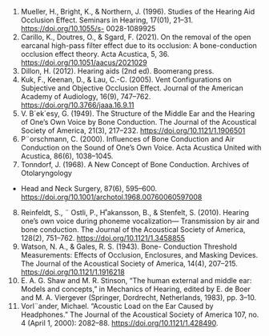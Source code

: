 1) Mueller, H., Bright, K., & Northern, J. (1996). Studies
of the Hearing Aid Occlusion Effect. Seminars
in Hearing, 17(01), 21–31. https://doi.org/10.1055/s-
0028-1089925
2) Carillo, K., Doutres, O., & Sgard, F. (2021). On
the removal of the open earcanal high-pass filter
effect due to its occlusion: A bone-conduction
occlusion effect theory. Acta Acustica, 5, 36.
https://doi.org/10.1051/aacus/2021029
3) Dillon, H. (2012). Hearing aids (2nd ed). Boomerang
press.
4) Kuk, F., Keenan, D., & Lau, C.-C. (2005). Vent Configurations
on Subjective and Objective Occlusion Effect.
Journal of the American Academy of Audiology,
16(9), 747–762. https://doi.org/10.3766/jaaa.16.9.11
5) V. B´ek´esy, G. (1949). The Structure of the
Middle Ear and the Hearing of One’s Own
Voice by Bone Conduction. The Journal of the
Acoustical Society of America, 21(3), 217–232.
https://doi.org/10.1121/1.1906501
6) P¨orschmann, C. (2000). Influences of Bone Conduction
and Air Conduction on the Sound of One’s Own Voice. Acta Acustica United with Acustica, 86(6),
1038–1045.
7) Tonndorf, J. (1968). A New Concept of
Bone Conduction. Archives of Otolaryngology
- Head and Neck Surgery, 87(6), 595–600.
https://doi.org/10.1001/archotol.1968.00760060597008
8) Reinfeldt, S., ¨ Ostli, P., H˚akansson, B., & Stenfelt, S.
(2010). Hearing one’s own voice during phoneme vocalization—
Transmission by air and bone conduction.
The Journal of the Acoustical Society of America,
128(2), 751–762. https://doi.org/10.1121/1.3458855
9) Watson, N. A., & Gales, R. S. (1943). Bone-
Conduction Threshold Measurements: Effects of Occlusion,
Enclosures, and Masking Devices. The Journal
of the Acoustical Society of America, 14(4),
207–215. https://doi.org/10.1121/1.1916218
10) E. A. G. Shaw and M. R. Stinson, “The human external
and middle ear: Models and concepts,” in Mechanics
of Hearing, edited by E. de Boer and M. A.
Viergever (Springer, Dordrecht, Netherlands, 1983),
pp. 3–10.
11) Vorl¨ander, Michael. “Acoustic Load on the Ear
Caused by Headphones.” The Journal of the Acoustical
Society of America 107, no. 4 (April 1, 2000):
2082–88. https://doi.org/10.1121/1.428490.